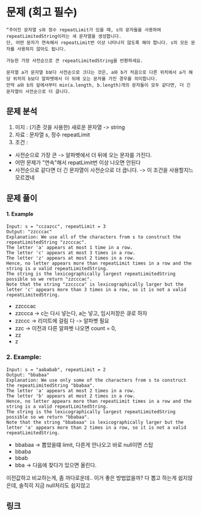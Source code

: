 # 문제 (회고 필수)
~~~text
“주어진 문자열 s와 정수 repeatLimit가 있을 때, s의 문자들을 사용하여 repeatLimitedString이라는 새 문자열을 생성합니다. 
단, 어떤 문자가 연속해서 repeatLimit번 이상 나타나지 않도록 해야 합니다. s의 모든 문자를 사용하지 않아도 됩니다.

가능한 가장 사전순으로 큰 repeatLimitedString을 반환하세요.

문자열 a가 문자열 b보다 사전순으로 크다는 것은, a와 b가 처음으로 다른 위치에서 a가 해당 위치의 b보다 알파벳에서 더 뒤에 오는 문자를 가진 경우를 의미합니다. 
만약 a와 b의 앞에서부터 min(a.length, b.length)개의 문자들이 모두 같다면, 더 긴 문자열이 사전순으로 더 큽니다.
~~~

## 문제 분석 
1. 미지 : (기존 것을 사용한) 새로운 문자열 -> string
2. 자료 : 문자열 s, 정수 repeatLimit 
3. 조건 :
- 사전순으로 가장 큰 -> 알파벳에서 더 뒤에 오는 문자를 가진다.
- 어떤 문제가 "연속"해서 repatLimit번 이상 나오면 안된다
- 사전순으로 같다면 더 긴 문자열이 사전순으로 더 큽니다. -> 이 조건을 사용할지느 모르겠네 

## 문제 풀이
#### 1. Example 
~~~text
Input: s = "cczazcc", repeatLimit = 3
Output: "zzcccac"
Explanation: We use all of the characters from s to construct the repeatLimitedString "zzcccac".
The letter 'a' appears at most 1 time in a row.
The letter 'c' appears at most 3 times in a row.
The letter 'z' appears at most 2 times in a row.
Hence, no letter appears more than repeatLimit times in a row and the string is a valid repeatLimitedString.
The string is the lexicographically largest repeatLimitedString possible so we return "zzcccac".
Note that the string "zzcccca" is lexicographically larger but the letter 'c' appears more than 3 times in a row, so it is not a valid repeatLimitedString.
~~~

- zzcccac 
- zzccca -> c는 다시 넣는다, a는 넣고, 임시저장은 큐로 하자  
- zzccc -> 리미트에 걸림 다 -> 알파벳 필요 
- zzc -> 이전과 다른 알파벳 나오면 count = 0, 
- zz 
- z


### 2. Example: 
~~~text
Input: s = "aababab", repeatLimit = 2
Output: "bbabaa"
Explanation: We use only some of the characters from s to construct the repeatLimitedString "bbabaa". 
The letter 'a' appears at most 2 times in a row.
The letter 'b' appears at most 2 times in a row.
Hence, no letter appears more than repeatLimit times in a row and the string is a valid repeatLimitedString.
The string is the lexicographically largest repeatLimitedString possible so we return "bbabaa".
Note that the string "bbabaaa" is lexicographically larger but the letter 'a' appears more than 2 times in a row, so it is not a valid repeatLimitedString.
~~~

- bbabaa -> 뽑았을떄 limit, 다른게 안나오고 바로 null이면 스탑  
- bbaba
- bbab
- bba -> 다음에 찾다가 있으면 올린다. 

이전값하고 비교하는게, 좀 까다로운데.. 이거 좋은 방법없을까?
다 뽑고 하는게 쉽지않은데, 솔직히 지금 null처리도 쉽지않고 

## 링크